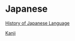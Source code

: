 # Japanese

[History of Japanese Language](Japanese%203e964dd73d29428fad43552d827e9603/History%20of%20Japanese%20Language%206474f35bcbad4fa5a000167b17ddb87f.md)

[Kanji](Japanese%203e964dd73d29428fad43552d827e9603/Kanji%20cf5969a572e14d6b98dcb104eec1d3d5.md)

[](Japanese%203e964dd73d29428fad43552d827e9603/Untitled%200eccd3500f86481f8b102438490b5c67.md)